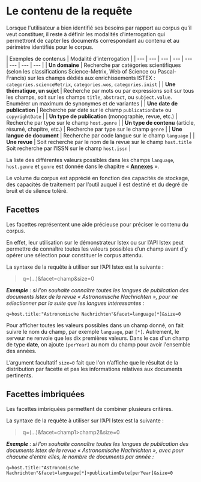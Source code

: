 # Le contenu de la requête

Lorsque l'utilisateur a bien identifié ses besoins par rapport au corpus qu'il veut constituer, il reste à définir les modalités d’interrogation qui permettront de capter les documents correspondant au contenu et au périmètre identifiés pour le corpus.

| Exemples de contenus | Modalité d’interrogation |
| --- | --- | --- | --- | --- | --- | --- | --- |
| **Un domaine** | Recherche par catégories scientifiques \(selon les classifications Science-Metrix, Web of Science ou Pascal-Francis\) sur les champs dédiés aux enrichissements ISTEX : `categories.scienceMetrix`, `categories.wos`, `categories.inist` |
| **Une thématique, un sujet** | Recherche par mots ou par expressions soit sur tous les champs, soit sur les champs `title`, `abstract`, ou `subject.value`. Enumérer un maximum de synonymes et de variantes |
| **Une date de publication** | Recherche par date sur le champ `publicationDate` ou `copyrightDate` |
| **Un type de publication** \(monographie, revue, etc.\) | Recherche par type sur le champ `host.genre` |
| **Un type de contenu** \(article, résumé, chapitre, etc.\) | Recherche par type sur le champ `genre` |
| **Une langue de document** | Recherche par code langue sur le champ `language` |
| **Une revue** | Soit recherche par le nom de la revue sur le champ `host.title` Soit recherche par l’ISSN sur le champ `host.issn` |

 La liste des différentes valeurs possibles dans les champs `language`, `host.genre` et `genre` est donnée dans le chapitre « [**Annexes**](https://doc.istex.fr/tdm/annexes/README.md) ».

Le volume du corpus est apprécié en fonction des capacités de stockage, des capacités de traitement par l’outil auquel il est destiné et du degré de bruit et de silence toléré.

## **Facettes**

Les facettes représentent une aide précieuse pour préciser le contenu du corpus.

En effet, leur utilisation sur le démonstrateur Istex ou sur l’API Istex peut permettre de connaître toutes les valeurs possibles d’un champ avant d’y opérer une sélection pour constituer le corpus attendu.

La syntaxe de la requête à utiliser sur l’API Istex est la suivante :

> ​ q=\(...\)&facet=champ&size=0

_​**Exemple** : si l’on souhaite connaître toutes les langues de publication des documents Istex de la revue « Astronomische Nachrichten », pour ne sélectionner par la suite que les langues intéressantes :_

```text
q=host.title:"Astronomische Nachrichten"&facet=language[*]&size=0
```

Pour afficher toutes les valeurs possibles dans un champ donné, on fait suivre le nom du champ, par exemple `language`, par `[*]`. Autrement, le serveur ne renvoie que les dix premières valeurs. Dans le cas d'un champ de type **date**, on ajoute `[perYear]` au nom du champ pour avoir l'ensemble des années.

L’argument facultatif `size=0` fait que l'on n’affiche que le résultat de la distribution par facette et pas les informations relatives aux documents pertinents.

## **Facettes imbriquées**

Les facettes imbriquées permettent de combiner plusieurs critères.

La syntaxe de la requête à utiliser sur l’API Istex est la suivante :

> ​ q=\(...\)&facet=champ1&gt;champ2&size=0

_​**Exemple** : si l’on souhaite connaître toutes les langues de publication des documents Istex de la revue « Astronomische Nachrichten », avec pour chacune d’entre elles, le nombre de documents par année :_

```text
q=host.title:"Astronomische Nachrichten"&facet=language[*]>publicationDate[perYear]&size=0
```


